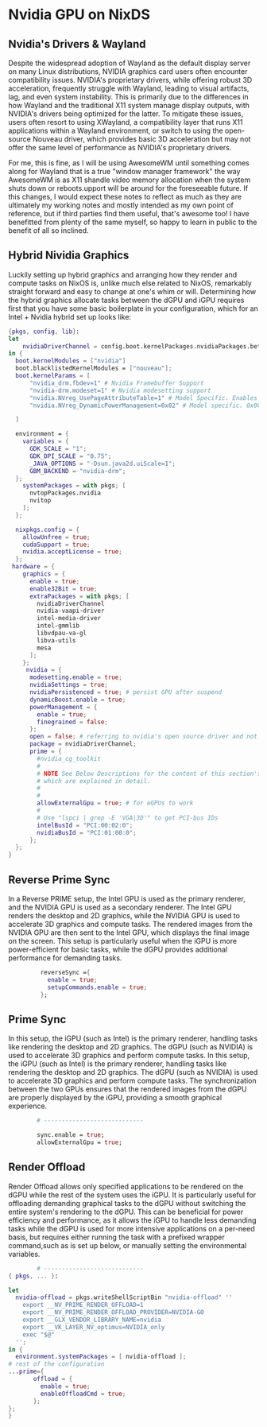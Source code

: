 # Nvidia GPU on NixDS

## Nvidia's Drivers & Wayland

Despite the widespread adoption of Wayland as the default display server on many Linux distributions, NVIDIA graphics card users often encounter compatibility issues. NVIDIA's proprietary drivers, while offering robust 3D acceleration, frequently struggle with Wayland, leading to visual artifacts, lag, and even system instability. This is primarily due to the differences in how Wayland and the traditional X11 system manage display outputs, with NVIDIA's drivers being optimized for the latter. To mitigate these issues, users often resort to using XWayland, a compatibility layer that runs X11 applications within a Wayland environment, or switch to using the open-source Nouveau driver, which provides basic 3D acceleration but may not offer the same level of performance as NVIDIA's proprietary drivers.

For me, this is fine, as I will be using AwesomeWM until something comes along for Wayland that is a true "window manager framework" the way AwesomeWM is as X11 shandle video memory allocation when
 the system shuts down or reboots.upport will be around for the foreseeable future. If this changes, I would expect these notes to reflect as much as they are ultimately my working notes and mostly intended as my own point of reference, but if third parties find them useful, that's awesome too! I have benefitted from plenty of the same myself, so happy to learn in public to the benefit of all so inclined.


## Hybrid Nividia Graphics

Luckily setting up hybrid graphics and arranging how they render and compute tasks on NixOS is, unlike much else related to NixOS, remarkably straight forward and easy to change at one's whim or will. Determining how the hybrid graphics allocate tasks between the dGPU and iGPU requires first that you have some basic boilerplate in your configuration, which for an Intel + Nvidia hybrid set up looks like:

```nix
{pkgs, config, lib}:
let
    nvidiaDriverChannel = config.boot.kernelPackages.nvidiaPackages.beta; # stable, beta, etc.
in {
  boot.kernelModules = ["nvidia"]
  boot.blacklistedKernelModules = ["nouveau"];
  boot.kernelParams = [
      "nvidia_drm.fbdev=1" # Nvidia Framebuffer Support
      "nvidia-drm.modeset=1" # Nvidia modesetting support
      "nvidia.NVreg_UsePageAttributeTable=1" # Model Specific. Enables PAT
      "nvidia.NVreg_DynamicPowerManagement=0x02" # Model specific. 0x00:off  0x01: performance 0x02: efficiency

  ]

  environment = {
    variables = {
      GDK_SCALE = "1";
      GDK_DPI_SCALE = "0.75";
      _JAVA_OPTIONS = "-Dsun.java2d.uiScale=1";
      GBM_BACKEND = "nvidia-drm";
  };
    systemPackages = with pkgs; [
      nvtopPackages.nvidia
      nvitop
    ];
  };

  nixpkgs.config = {
    allowUnfree = true;
    cudaSupport = true;
    nvidia.acceptLicense = true;
  };
 hardware = {
    graphics = {
      enable = true;
      enable32Bit = true;
      extraPackages = with pkgs; [
        nvidiaDriverChannel
        nvidia-vaapi-driver
        intel-media-driver
        intel-gmmlib
        libvdpau-va-gl
        libva-utils
        mesa
      ];
    };
     nvidia = {
      modesetting.enable = true;
      nvidiaSettings = true;
      nvidiaPersistenced = true; # persist GPU after suspend
      dynamicBoost.enable = true;
      powerManagement = {
        enable = true;
        finegrained = false;
      };
      open = false; # referring to nvidia's open source driver and not the Nouveau driver
      package = nvidiaDriverChannel;
      prime = {
        #nvidia_cg_toolkit
        #
        # NOTE See Below Descriptions for the content of this section's options,
        # which are explained in detail.
        #
        #
        allowExternalGpu = true; # for eGPUs to work
        #
        # Use "lspci | grep -E 'VGA|3D'" to get PCI-bus IDs
        intelBusId = "PCI:00:02:0";
        nvidiaBusId = "PCI:01:00:0";
      };
  };
}
```

## Reverse Prime Sync

In a Reverse PRIME setup, the Intel GPU is used as the primary renderer, and the NVIDIA GPU is used as a secondary renderer. The Intel GPU renders the desktop and 2D graphics, while the NVIDIA GPU is used to accelerate 3D graphics and compute tasks. The rendered images from the NVIDIA GPU are then sent to the Intel GPU, which displays the final image on the screen. This setup is particularly useful when the iGPU is more power-efficient for basic tasks, while the dGPU provides additional performance for demanding tasks.

```nix
         reverseSync ={
           enable = true;
           setupCommands.enable = true;
         };
```

## Prime Sync

 In this setup, the iGPU (such as Intel) is the primary renderer, handling tasks like rendering the desktop and 2D graphics. The dGPU (such as NVIDIA) is used to accelerate 3D graphics and perform compute tasks. In this setup, the iGPU (such as Intel) is the primary renderer, handling tasks like rendering the desktop and 2D graphics. The dGPU (such as NVIDIA) is used to accelerate 3D graphics and perform compute tasks. The synchronization between the two GPUs ensures that the rendered images from the dGPU are properly displayed by the iGPU, providing a smooth graphical experience.


```nix
        # ----------------------------

        sync.enable = true;
        allowExternalGpu = true;
```


## Render Offload
 Render Offload allows only specified applications to be rendered on the dGPU while the rest of the system uses the iGPU. It is particularly useful for offloading demanding graphical tasks to the dGPU without switching the entire system's rendering to the dGPU. This can be beneficial for power efficiency and performance, as it allows the iGPU to handle less demanding tasks while the dGPU is used for more intensive applications on a per-need basis, but requires either running the task with a prefixed wrapper command,such as is set up below, or manually setting the environmental variables.

```nix
        # ----------------------------
{ pkgs, ... }:

let
  nvidia-offload = pkgs.writeShellScriptBin "nvidia-offload" ''
    export __NV_PRIME_RENDER_OFFLOAD=1
    export __NV_PRIME_RENDER_OFFLOAD_PROVIDER=NVIDIA-G0
    export __GLX_VENDOR_LIBRARY_NAME=nvidia
    export __VK_LAYER_NV_optimus=NVIDIA_only
    exec "$@"
  '';
in {
  environment.systemPackages = [ nvidia-offload ];
# rest of the configuration
...prime={
       offload = {
         enable = true;
         enableOffloadCmd = true;
       };
};
}

```
